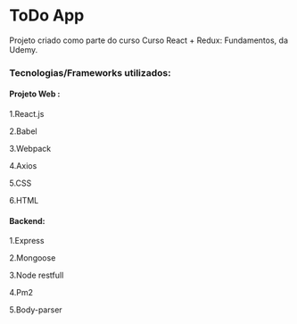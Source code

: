 # ToDo App

Projeto criado como parte do curso Curso React + Redux: Fundamentos, da Udemy.

### Tecnologias/Frameworks utilizados:

#### Projeto Web :

1.React.js

2.Babel

3.Webpack

4.Axios

5.CSS

6.HTML

#### Backend:

1.Express

2.Mongoose

3.Node restfull

4.Pm2

5.Body-parser

